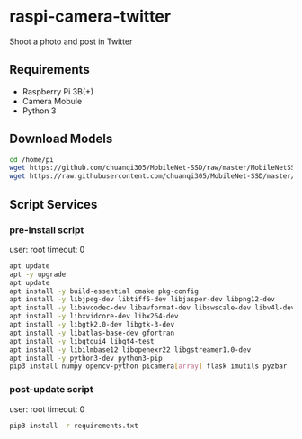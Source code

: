 # raspi-camera-twitter
Shoot a photo and post in Twitter

## Requirements

* Raspberry Pi 3B(+)
* Camera Mobule
* Python 3

## Download Models

```bash
cd /home/pi
wget https://github.com/chuanqi305/MobileNet-SSD/raw/master/MobileNetSSD_deploy.caffemodel
wget https://raw.githubusercontent.com/chuanqi305/MobileNet-SSD/master/MobileNetSSD_deploy.prototxt
```

## Script Services

### pre-install script

user: root
timeout: 0

```bash
apt update
apt -y upgrade
apt update
apt install -y build-essential cmake pkg-config
apt install -y libjpeg-dev libtiff5-dev libjasper-dev libpng12-dev
apt install -y libavcodec-dev libavformat-dev libswscale-dev libv4l-dev
apt install -y libxvidcore-dev libx264-dev
apt install -y libgtk2.0-dev libgtk-3-dev
apt install -y libatlas-base-dev gfortran
apt install -y libqtgui4 libqt4-test
apt install -y libilmbase12 libopenexr22 libgstreamer1.0-dev
apt install -y python3-dev python3-pip
pip3 install numpy opencv-python picamera[array] flask imutils pyzbar
```

### post-update script

user: root
timeout: 0

```bash
pip3 install -r requirements.txt
```
